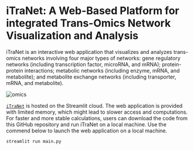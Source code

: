 # iTraNet: A Web-Based Platform for integrated Trans-Omics Network Visualization and Analysis

iTraNet is an interactive web application that visualizes and analyzes trans-omics networks involving four major types of networks: gene regulatory networks (including transcription factor, microRNA, and mRNA); protein-protein interactions; metabolic networks (including enzyme, mRNA, and metabolite); and metabolite exchange networks (including transporter, mRNA, and metabolite).

![omics](https://github.com/HikaruSugimoto/Nonlinear/assets/111040940/dae2e00e-4611-49b5-a8dd-c2bcc744a79f)

[`iTraNet`](https://itranet.streamlit.app/) is hosted on the Streamlit cloud.
The web application is provided with limited memory, which might lead to slower access and computations. For faster and more stable calculations, users can download the code from this GitHub repository and run iTraNet on a local machine.
Use the commend below to launch the web application on a local machine.
    
    streamlit run main.py
    
